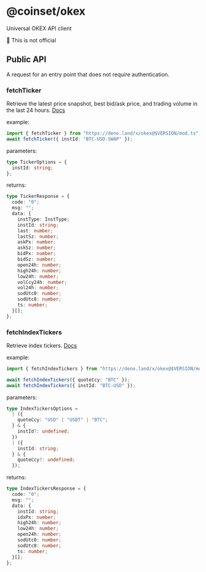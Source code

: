 # @coinset/okex

Universal OKEX API client

:children_crossing: This is not official

## Public API

A request for an entry point that does not require authentication.

### fetchTicker

Retrieve the latest price snapshot, best bid/ask price, and trading volume in
the last 24 hours.
[Docs](https://www.okex.com/docs-v5/en/?c++#rest-api-market-data-get-tickers)

example:

```ts
import { fetchTicker } from "https://deno.land/x/okex@$VERSION/mod.ts";
await fetchTicker({ instId: "BTC-USD-SWAP" });
```

parameters:

```ts
type TickerOptions = {
  instId: string;
};
```

returns:

```ts
type TickerResponse = {
  code: "0";
  msg: "";
  data: {
    instType: InstType;
    instId: string;
    last: number;
    lastSz: number;
    askPx: number;
    askSz: number;
    bidPx: number;
    bidSz: number;
    open24h: number;
    high24h: number;
    low24h: number;
    volCcy24h: number;
    vol24h: number;
    sodUtc0: number;
    sodUtc8: number;
    ts: number;
  }[];
};
```

### fetchIndexTickers

Retrieve index tickers.
[Docs](https://www.okex.com/docs-v5/en/?c++#rest-api-market-data-get-index-tickers)

example:

```ts
import { fetchIndexTickers } from "https://deno.land/x/okex@$VERSION/mod.ts";

await fetchIndexTickers({ quoteCcy: "BTC" });
await fetchIndexTickers({ instId: "BTC-USD" });
```

parameters:

```ts
type IndexTickersOptions =
  | ({
    quoteCcy: "USD" | "USDT" | "BTC";
  } & {
    instId?: undefined;
  })
  | ({
    instId: string;
  } & {
    quoteCcy?: undefined;
  });
```

returns:

```ts
type IndexTickersResponse = {
  code: "0";
  msg: "";
  data: {
    instId: string;
    idxPx: number;
    high24h: number;
    low24h: number;
    open24h: number;
    sodUtc0: number;
    sodUtc8: number;
    ts: number;
  }[];
};
```
